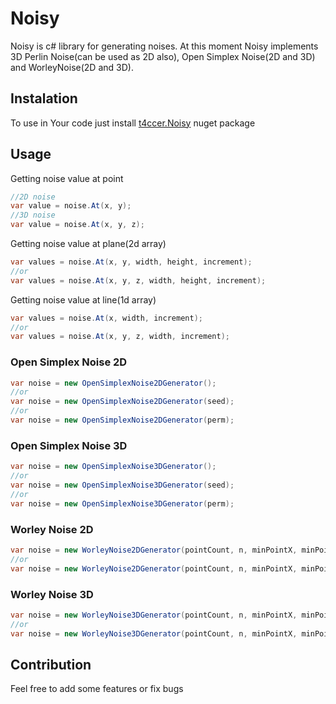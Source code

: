 # Noisy
Noisy is c# library for generating noises. At this moment Noisy implements 3D Perlin Noise(can be used as 2D also), Open Simplex Noise(2D and 3D) and WorleyNoise(2D and 3D).
## Instalation
To use in Your code just install [t4ccer.Noisy](https://www.nuget.org/packages/t4ccer.Noisy) nuget package

## Usage
Getting noise value at point
```csharp
//2D noise
var value = noise.At(x, y);
//3D noise
var value = noise.At(x, y, z);
```

Getting noise value at plane(2d array)
```csharp
var values = noise.At(x, y, width, height, increment);
//or
var values = noise.At(x, y, z, width, height, increment);
```

Getting noise value at line(1d array)
```csharp
var values = noise.At(x, width, increment);
//or
var values = noise.At(x, y, z, width, increment);
```

### Open Simplex Noise 2D
```csharp
var noise = new OpenSimplexNoise2DGenerator();
//or
var noise = new OpenSimplexNoise2DGenerator(seed);
//or
var noise = new OpenSimplexNoise2DGenerator(perm);
```

### Open Simplex Noise 3D
```csharp
var noise = new OpenSimplexNoise3DGenerator();
//or
var noise = new OpenSimplexNoise3DGenerator(seed);
//or
var noise = new OpenSimplexNoise3DGenerator(perm);
```

### Worley Noise 2D
```csharp
var noise = new WorleyNoise2DGenerator(pointCount, n, minPointX, minPointY, maxPointX, maxPointY);
//or
var noise = new WorleyNoise2DGenerator(pointCount, n, minPointX, minPointY, maxPointX, maxPointY, seed);
```

### Worley Noise 3D
```csharp
var noise = new WorleyNoise3DGenerator(pointCount, n, minPointX, minPointY, minPointZ, maxPointX, maxPointY, maxPointZ);
//or
var noise = new WorleyNoise3DGenerator(pointCount, n, minPointX, minPointY, minPointZ, maxPointX, maxPointY, maxPointZ, seed);
```

## Contribution
Feel free to add some features or fix bugs